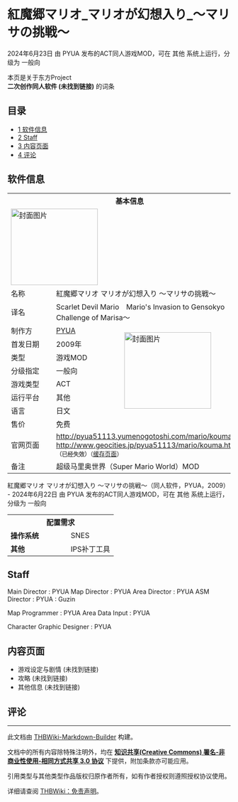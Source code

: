 # 紅魔郷マリオ_マリオが幻想入り_～マリサの挑戦～

<!-- source html: G:\repos\THBWiki-Markdown-Builder\THBWikiMarkdown\Temp\main\1\14\ns0%3A%E7%B4%85%E9%AD%94%E9%83%B7%E3%83%9E%E3%83%AA%E3%82%AA_%E3%83%9E%E3%83%AA%E3%82%AA%E3%81%8C%E5%B9%BB%E6%83%B3%E5%85%A5%E3%82%8A_%EF%BD%9E%E3%83%9E%E3%83%AA%E3%82%B5%E3%81%AE%E6%8C%91%E6%88%A6%EF%BD%9E.html -->

2024年6月23日 由 PYUA  发布的ACT同人游戏MOD，可在 其他 系统上运行，分级为 一般向

本页是关于东方Project  
 **二次创作同人软件 (未找到链接)** 的词条

## 目录

- [1 软件信息](#软件信息)
- [2 Staff](#Staff)
- [3 内容页面](#内容页面)
- [4 评论](#评论)





## 软件信息

<table><tbody><tr><th colspan="3">基本信息</th></tr><tr><td class="cover-artwork-mobile" colspan="2"><a href="./文件-紅魔郷マリオ_マリオが幻想入り_～マリサの挑戦～封面.png.md" class="image" title="封面图片"><img alt="封面图片" src="https://upload.thwiki.cc/thumb/9/9b/%E7%B4%85%E9%AD%94%E9%83%B7%E3%83%9E%E3%83%AA%E3%82%AA_%E3%83%9E%E3%83%AA%E3%82%AA%E3%81%8C%E5%B9%BB%E6%83%B3%E5%85%A5%E3%82%8A_%EF%BD%9E%E3%83%9E%E3%83%AA%E3%82%B5%E3%81%AE%E6%8C%91%E6%88%A6%EF%BD%9E%E5%B0%81%E9%9D%A2.png/196px-%E7%B4%85%E9%AD%94%E9%83%B7%E3%83%9E%E3%83%AA%E3%82%AA_%E3%83%9E%E3%83%AA%E3%82%AA%E3%81%8C%E5%B9%BB%E6%83%B3%E5%85%A5%E3%82%8A_%EF%BD%9E%E3%83%9E%E3%83%AA%E3%82%B5%E3%81%AE%E6%8C%91%E6%88%A6%EF%BD%9E%E5%B0%81%E9%9D%A2.png" decoding="async" loading="lazy" width="196" height="172" srcset="https://upload.thwiki.cc/9/9b/%E7%B4%85%E9%AD%94%E9%83%B7%E3%83%9E%E3%83%AA%E3%82%AA_%E3%83%9E%E3%83%AA%E3%82%AA%E3%81%8C%E5%B9%BB%E6%83%B3%E5%85%A5%E3%82%8A_%EF%BD%9E%E3%83%9E%E3%83%AA%E3%82%B5%E3%81%AE%E6%8C%91%E6%88%A6%EF%BD%9E%E5%B0%81%E9%9D%A2.png 1.5x" data-file-width="256" data-file-height="224"></a></td>
</tr><tr><td class="label">名称</td><td colspan="2"> 紅魔郷マリオ マリオが幻想入り ～マリサの挑戦～ </td></tr><tr><td class="label">译名</td><td colspan="2"> Scarlet Devil Mario　Mario&#39;s Invasion to Gensokyo　～Challenge of Marisa～ </td></tr><tr><td class="label">制作方</td><td><a href="/index.php?title=PYUA&amp;action=edit&amp;redlink=1" class="new" title="PYUA（页面不存在）">PYUA</a></td><td class="cover-artwork" rowspan="7" style="min-width:196px;"><a href="./文件-紅魔郷マリオ_マリオが幻想入り_～マリサの挑戦～封面.png.md" class="image" title="封面图片"><img alt="封面图片" src="https://upload.thwiki.cc/thumb/9/9b/%E7%B4%85%E9%AD%94%E9%83%B7%E3%83%9E%E3%83%AA%E3%82%AA_%E3%83%9E%E3%83%AA%E3%82%AA%E3%81%8C%E5%B9%BB%E6%83%B3%E5%85%A5%E3%82%8A_%EF%BD%9E%E3%83%9E%E3%83%AA%E3%82%B5%E3%81%AE%E6%8C%91%E6%88%A6%EF%BD%9E%E5%B0%81%E9%9D%A2.png/196px-%E7%B4%85%E9%AD%94%E9%83%B7%E3%83%9E%E3%83%AA%E3%82%AA_%E3%83%9E%E3%83%AA%E3%82%AA%E3%81%8C%E5%B9%BB%E6%83%B3%E5%85%A5%E3%82%8A_%EF%BD%9E%E3%83%9E%E3%83%AA%E3%82%B5%E3%81%AE%E6%8C%91%E6%88%A6%EF%BD%9E%E5%B0%81%E9%9D%A2.png" decoding="async" loading="lazy" width="196" height="172" srcset="https://upload.thwiki.cc/9/9b/%E7%B4%85%E9%AD%94%E9%83%B7%E3%83%9E%E3%83%AA%E3%82%AA_%E3%83%9E%E3%83%AA%E3%82%AA%E3%81%8C%E5%B9%BB%E6%83%B3%E5%85%A5%E3%82%8A_%EF%BD%9E%E3%83%9E%E3%83%AA%E3%82%B5%E3%81%AE%E6%8C%91%E6%88%A6%EF%BD%9E%E5%B0%81%E9%9D%A2.png 1.5x" data-file-width="256" data-file-height="224"></a></td>
</tr><tr><td class="label">首发日期</td><td>2009年</td></tr><tr><td class="label">类型</td><td>游戏MOD</td></tr><tr><td class="label">分级指定</td><td>一般向</td></tr><tr><td class="label">游戏类型</td><td>ACT</td></tr><tr><td class="label">运行平台</td><td>其他</td></tr><tr><td class="label">语言</td><td>日文</td></tr><tr><td class="label">售价</td><td>免费</td></tr>
<tr><td class="label">官网页面</td><td colspan="2"><a rel="nofollow" class="external free" href="http://pyua51113.yumenogotoshi.com/mario/kouma.html">http://pyua51113.yumenogotoshi.com/mario/kouma.html</a><br><a rel="nofollow" class="external free" href="http://www.geocities.jp/pyua51113/mario/kouma.html">http://www.geocities.jp/pyua51113/mario/kouma.html</a><br><span style="font-family: sans-serif; cursor: default; color:#555; font-size: 0.8em; bottom: 0.1em; font-weight: bold;" title="连接到已经失效网页">（已经失效）</span><small>（<a rel="nofollow" class="external text" href="https://web.archive.org/web/20181107161210/http://www.geocities.jp/pyua51113/mario/kouma.html">缓存页面</a>）</small></td></tr><tr><td class="label">备注</td><td colspan="2">超级马里奥世界（Super Mario World）MOD</td></tr></tbody></table>

紅魔郷マリオ マリオが幻想入り ～マリサの挑戦～（同人软件，PYUA，2009） - 2024年6月22日 由 PYUA  发布的ACT同人游戏MOD，可在 其他 系统上运行，分级为 一般向
  
  

  


<table>
<tbody><tr><th colspan="2">配置需求</th></tr>
<tr><td style="width:120px;padding-left:7px;"><b>操作系统</b></td><td>SNES</td></tr><tr><td style="width:120px;padding-left:7px;"><b>其他</b></td><td>IPS补丁工具</td></tr>
</tbody></table>



## Staff
Main Director
: PYUA
Map Director
: PYUA
Area Director
: PYUA
ASM Director
: PYUA
: Guzin

Map Programmer
: PYUA
Area Data Input
: PYUA

Character Graphic Designer
: PYUA


## 内容页面
- 游戏设定与剧情 (未找到链接)
- 攻略 (未找到链接)
- 其他信息 (未找到链接)


## 评论




---

此文档由 [THBWiki-Markdown-Builder](https://github.com/Delsin-Yu/THBWiki-Markdown-Builder) 构建。

文档中的所有内容除特殊注明外，均在 [**知识共享(Creative Commons) 署名-非商业性使用-相同方式共享 3.0 协议**](https://creativecommons.org/licenses/by-sa/3.0/deed.zh-hans) 下提供，附加条款亦可能应用。

引用类型与其他类型作品版权归原作者所有，如有作者授权则遵照授权协议使用。

详细请查阅 [THBWiki：免责声明](https://thbwiki.cc/THBWiki:%E5%85%8D%E8%B4%A3%E5%A3%B0%E6%98%8E)。

